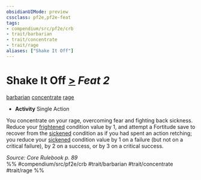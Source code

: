 ```yaml
---
obsidianUIMode: preview
cssclass: pf2e,pf2e-feat
tags:
- compendium/src/pf2e/crb
- trait/barbarian
- trait/concentrate
- trait/rage
aliases: ["Shake It Off"]
---
```

# Shake It Off  [>](rules/core-rulebook/chapter-9-playing-the-game.md#Actions "Single Action") *Feat 2*  
[barbarian](rules/traits/barbarian.md)  [concentrate](rules/traits/concentrate.md)  [rage](rules/traits/rage.md)  

- **Activity** Single Action

You concentrate on your rage, overcoming fear and fighting back sickness. Reduce your [frightened](rules/conditions.md#Frightened) condition value by 1, and attempt a Fortitude save to recover from the [sickened](rules/conditions.md#Sickened) condition as if you had spent an action retching; you reduce your [sickened](rules/conditions.md#Sickened) condition value by 1 on a failure (but not on a critical failure), by 2 on a success, or by 3 on a critical success.

*Source: Core Rulebook p. 89*  
%% #compendium/src/pf2e/crb #trait/barbarian #trait/concentrate #trait/rage %%